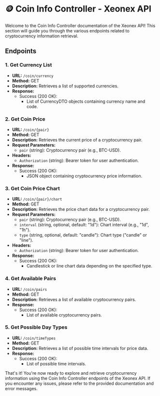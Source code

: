 # 🪙 Coin Info Controller - Xeonex API

Welcome to the Coin Info Controller documentation of the Xeonex API! This section will guide you through the various endpoints related to cryptocurrency information retrieval.

## Endpoints

### 1. **Get Currency List**
- **URL:** `/coin/currency`
- **Method:** GET
- **Description:** Retrieves a list of supported currencies.
- **Response:**
    - Success (200 OK):
        - List of CurrencyDTO objects containing currency name and code.

### 2. **Get Coin Price**
- **URL:** `/coin/{pair}`
- **Method:** GET
- **Description:** Retrieves the current price of a cryptocurrency pair.
- **Request Parameters:**
    - `pair` (string): Cryptocurrency pair (e.g., BTC-USD).
- **Headers:**
    - `Authorization` (string): Bearer token for user authentication.
- **Response:**
    - Success (200 OK):
        - JSON object containing cryptocurrency price information.

### 3. **Get Coin Price Chart**
- **URL:** `/coin/{pair}/chart`
- **Method:** GET
- **Description:** Retrieves the price chart data for a cryptocurrency pair.
- **Request Parameters:**
    - `pair` (string): Cryptocurrency pair (e.g., BTC-USD).
    - `interval` (string, optional, default: "1d"): Chart interval (e.g., "1d", "1h").
    - `type` (string, optional, default: "candle"): Chart type ("candle" or "line").
- **Headers:**
    - `Authorization` (string): Bearer token for user authentication.
- **Response:**
    - Success (200 OK):
        - Candlestick or line chart data depending on the specified type.

### 4. **Get Available Pairs**
- **URL:** `/coin/pairs`
- **Method:** GET
- **Description:** Retrieves a list of available cryptocurrency pairs.
- **Response:**
    - Success (200 OK):
        - List of available cryptocurrency pairs.

### 5. **Get Possible Day Types**
- **URL:** `/coin/timeTypes`
- **Method:** GET
- **Description:** Retrieves a list of possible time intervals for price data.
- **Response:**
    - Success (200 OK):
        - List of possible time intervals.

That's it! You're now ready to explore and retrieve cryptocurrency information using the Coin Info Controller endpoints of the Xeonex API. If you encounter any issues, please refer to the provided documentation and error messages.
